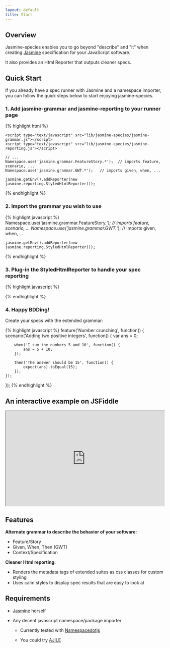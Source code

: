 ```yaml
---
layout: default
title: Start
---
```


## Overview

Jasmine-species enables you to go beyond "describe" and "it" when creating 
[Jasmine](http://pivotal.github.com/jasmine/) specification for your JavaScript 
software.

It also provides an Html Reporter that outputs cleaner specs. 


## Quick Start

If you already have a spec runner with Jasmine and a namespace importer, 
you can follow the quick steps below to start enjoying jasmine-species.

### 1. Add jasmine-grammar and jasmine-reporting to your runner page

{% highlight html %}
    <link rel="stylesheet" type="text/css" href="lib/jasmine-species/calm.css">

    <script type="text/javascript" src="lib/jasmine-species/jasmine-grammar.js"></script>
    <script type="text/javascript" src="lib/jasmine-species/jasmine-reporting.js"></script>
    
    // ...
    Namespace.use('jasmine.grammar.FeatureStory.*');  // imports feature, scenario, ...
    Namespace.use('jasmine.grammar.GWT.*');   // imports given, when, ...
    
    jasmine.getEnv().addReporter(new jasmine.reporting.StyledHtmlReporter());
    
{% endhighlight %}

### 2. Import the grammar you wish to use

{% highlight javascript %}
    Namespace.use('jasmine.grammar.FeatureStory.*');  // imports feature, scenario, ...
    Namespace.use('jasmine.grammar.GWT.*');   // imports given, when, ...
    
    jasmine.getEnv().addReporter(new jasmine.reporting.StyledHtmlReporter());
{% endhighlight %}

### 3. Plug-in the StyledHtmlReporter to handle your spec reporting

{% highlight javascript %}

{% endhighlight %}

### 4. Happy BDDing!

Create your specs with the extended grammar:

{% highlight javascript %}
feature('Number crunching', function() {
    scenario('Adding two positive integers', function() {
        var ans = 0;
        
        when('I sum the numbers 5 and 10', function() {
            ans = 5 + 10;
        });
        
        then('The answer should be 15', function() {
            expect(ans).toEqual(15);
        });
    });
});
{% endhighlight %}


## An interactive example on JSFiddle

<iframe style="width: 100%; height: 300px" src="http://jsfiddle.net/rudylattae/R9Vrk/embedded/js,result/">
    "Jasmine-Species - Quick Start" example on jsfiddle
</iframe>


## Features

**Alternate grammar to describe the behavior of your software:**

* Feature/Story
* Given, When, Then (GWT)
* Context/Specification

**Cleaner Html reporting:**

* Renders the metadata tags of extended suites as css classes for custom styling
* Uses calm styles to display spec results that are easy to look at


## Requirements

* [Jasmine](http://pivotal.github.com/jasmine/) herself
* Any decent javascript namespace/package importer

    - Currently tested with [Namespacedotjs](https://github.com/smith/namespacedotjs)

    - You could try [AJILE](http://ajile.net/)

